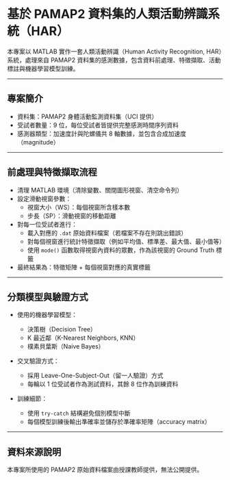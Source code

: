 # 基於 PAMAP2 資料集的人類活動辨識系統（HAR）

本專案以 MATLAB 實作一套人類活動辨識（Human Activity Recognition, HAR）系統，處理來自 PAMAP2 資料集的感測數據，包含資料前處理、特徵擷取、活動標註與機器學習模型訓練。

---

## 專案簡介

- 資料集：PAMAP2 身體活動監測資料集（UCI 提供）
- 受試者數量：9 位，每位受試者皆提供完整感測時間序列資料
- 感測器類型：加速度計與陀螺儀共 8 軸數據，並包含合成加速度（magnitude）

---

## 前處理與特徵擷取流程

- 清理 MATLAB 環境（清除變數、關閉圖形視窗、清空命令列）
- 設定滑動視窗參數：
  - 視窗大小（WS）：每個視窗所含樣本數
  - 步長（SP）：滑動視窗的移動距離
- 對每一位受試者進行：
  - 載入對應的 `.dat` 原始資料檔案（若檔案不存在則跳出錯誤）
  - 對每個視窗進行統計特徵擷取（例如平均值、標準差、最大值、最小值等）
  - 使用 `mode()` 函數取得視窗內資料的眾數，作為該視窗的 Ground Truth 標籤
- 最終結果為：特徵矩陣 + 每個視窗對應的真實標籤

---

## 分類模型與驗證方式

- 使用的機器學習模型：
  - 決策樹（Decision Tree）
  - K 最近鄰（K-Nearest Neighbors, KNN）
  - 樸素貝葉斯（Naive Bayes）

- 交叉驗證方式：
  - 採用 Leave-One-Subject-Out（留一人驗證）方式
  - 每輪以 1 位受試者作為測試資料，其餘 8 位作為訓練資料

- 訓練細節：
  - 使用 `try-catch` 結構避免個別模型中斷
  - 每個模型訓練後輸出準確率並儲存於準確率矩陣（accuracy matrix）

---

## 資料來源說明

本專案所使用的 PAMAP2 原始資料檔案由授課教師提供，無法公開提供。  
